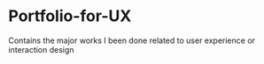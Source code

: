 # Portfolio-for-UX
Contains the major works I been done related to user experience or interaction design
